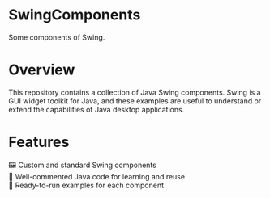 # SwingComponents  
Some components of Swing.  

# Overview  
This repository contains a collection of Java Swing components. Swing is a GUI widget toolkit for Java, and these examples are useful to understand or extend the capabilities of Java desktop applications.  

# Features  
🖼️ Custom and standard Swing components  
📝 Well-commented Java code for learning and reuse  
🚦 Ready-to-run examples for each component  
